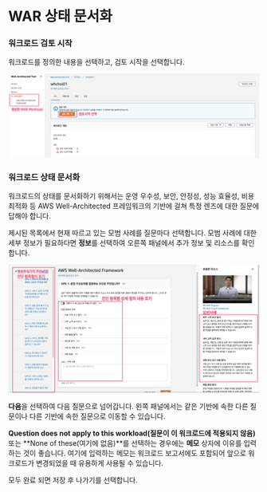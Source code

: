 # WAR 상태 문서화

### 워크로드 검토 시작 

워크로드를 정의한 내용을 선택하고, 검토 시작을 선택합니다.

![](.gitbook/assets/image%20%285%29.png)

### 워크로드 상태 문서화 

워크로드의 상태를 문서화하기 위해서는 운영 우수성, 보안, 안정성, 성능 효율성, 비용 최적화 등 AWS Well-Architected 프레임워크의 기반에 걸쳐 특정 렌즈에 대한 질문에 답해야 합니다.

제시된 목록에서 현재 따르고 있는 모범 사례를 질문마다 선택합니다. 모범 사례에 대한 세부 정보가 필요하다면 **정보**를 선택하여 오른쪽 패널에서 추가 정보 및 리소스를 확인합니다.

![](.gitbook/assets/image%20%287%29.png)

**다음**을 선택하여 다음 질문으로 넘어갑니다. 왼쪽 패널에서는 같은 기반에 속한 다른 질문이나 다른 기반에 속한 질문으로 이동할 수 있습니다.

**Question does not apply to this workload\(질문이 이 워크로드에 적용되지 않음\)** 또는 **None of these\(여기에 없음\)**를 선택하는 경우에는 **메모** 상자에 이유를 입력하는 것이 좋습니다. 여기에 입력하는 메모는 워크로드 보고서에도 포함되어 앞으로 워크로드가 변경되었을 때 유용하게 사용될 수 있습니다.

모두 완료 되면 저장 후 나가기를 선택합니다.

